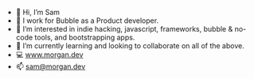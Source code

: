 - 👋 Hi, I’m Sam
- 💼 I work for Bubble as a Product developer.
- 👀 I’m interested in indie hacking, javascript, frameworks, bubble & no-code tools, and bootstrapping apps.
- 🌱 I’m currently learning and looking to collaborate on all of the above.
- 💻 www.morgan.dev
- 📫 sam@morgan.dev


<!---
sammorgandev/sammorgandev is a ✨ special ✨ repository because its `README.md` (this file) appears on your GitHub profile.
You can click the Preview link to take a look at your changes.
--->
